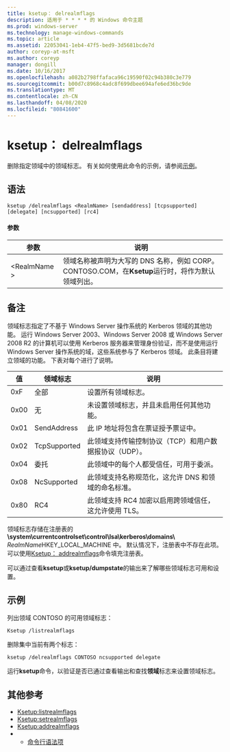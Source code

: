```yaml
---
title: ksetup： delrealmflags
description: 适用于 * * * * 的 Windows 命令主题
ms.prod: windows-server
ms.technology: manage-windows-commands
ms.topic: article
ms.assetid: 22053041-1eb4-47f5-bed9-3d5681bcde7d
author: coreyp-at-msft
ms.author: coreyp
manager: dongill
ms.date: 10/16/2017
ms.openlocfilehash: a082b2798ffafaca96c19590f02c94b380c3e779
ms.sourcegitcommit: b00d7c8968c4adc8f699dbee694afe6ed36bc9de
ms.translationtype: MT
ms.contentlocale: zh-CN
ms.lasthandoff: 04/08/2020
ms.locfileid: "80841600"
---
```

# <a name="ksetupdelrealmflags"></a>ksetup： delrealmflags



删除指定领域中的领域标志。  有关如何使用此命令的示例，请参阅[示例](#BKMK_Examples)。

## <a name="syntax"></a>语法

```
ksetup /delrealmflags <RealmName> [sendaddress] [tcpsupported] [delegate] [ncsupported] [rc4]
```

#### <a name="parameters"></a>参数

|参数|说明|
|---------|-----------|
|\<RealmName >|领域名称被声明为大写的 DNS 名称，例如 CORP。CONTOSO.COM，在**Ksetup**运行时，将作为默认领域列出。|

## <a name="remarks"></a>备注

领域标志指定了不基于 Windows Server 操作系统的 Kerberos 领域的其他功能。 运行 Windows Server 2003、Windows Server 2008 或 Windows Server 2008 R2 的计算机可以使用 Kerberos 服务器来管理身份验证，而不是使用运行 Windows Server 操作系统的域，这些系统参与了 Kerberos 领域。 此条目将建立领域的功能。 下表对每个进行了说明。

|值|领域标志|说明|
|-----|----------|-----------|
|0xF|全部|设置所有领域标志。|
|0x00|无|未设置领域标志，并且未启用任何其他功能。|
|0x01|SendAddress|此 IP 地址将包含在票证授予票证中。|
|0x02|TcpSupported|此领域支持传输控制协议（TCP）和用户数据报协议（UDP）。|
|0x04|委托|此领域中的每个人都受信任，可用于委派。|
|0x08|NcSupported|此领域支持名称规范化，这允许 DNS 和领域的命名标准。|
|0x80|RC4|此领域支持 RC4 加密以启用跨领域信任，这允许使用 TLS。|

领域标志存储在注册表的 **\system\currentcontrolset\control\lsa\kerberos\domains\\** <em>RealmName</em>HKEY_LOCAL_MACHINE 中。 默认情况下，注册表中不存在此项。 可以使用[Ksetup： addrealmflags](ksetup-addrealmflags.md)命令填充注册表。

可以通过查看**ksetup**或**ksetup/dumpstate**的输出来了解哪些领域标志可用和设置。

## <a name="examples"></a><a name=BKMK_Examples></a>示例

列出领域 CONTOSO 的可用领域标志：
```
Ksetup /listrealmflags
```
删除集中当前有两个标志：
```
ksetup /delrealmflags CONTOSO ncsupported delegate
```
运行**ksetup**命令，以验证是否已通过查看输出和查找**领域**标志来设置领域标志。

## <a name="additional-references"></a>其他参考

-   [Ksetup:listrealmflags](ksetup-listrealmflags.md)
-   [Ksetup:setrealmflags](ksetup-setrealmflags.md)
-   [Ksetup:addrealmflags](ksetup-addrealmflags.md)
-   - [命令行语法项](command-line-syntax-key.md)